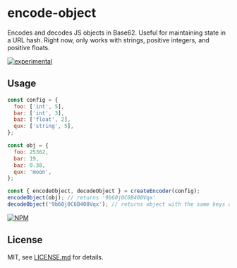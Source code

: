 # encode-object

Encodes and decodes JS objects in Base62. Useful for maintaining state in a URL hash.
Right now, only works with strings, positive integers, and positive floats.

[![experimental](http://badges.github.io/stability-badges/dist/experimental.svg)](http://github.com/badges/stability-badges)

## Usage

```js
const config = {
  foo: ['int', 5],
  bar: ['int', 3],
  baz: ['float', 2],
  qux: ['string', 5],
};

const obj = {
  foo: 25362,
  bar: 19,
  baz: 0.38,
  qux: 'moon',
};

const { encodeObject, decodeObject } = createEncoder(config);
encodeObject(obj); // returns '9b60j0C6B400Vqx'
decodeObject('9b60j0C6B400Vqx'); // returns object with the same keys and values as `obj`
```

[![NPM](https://nodei.co/npm/encode-object.png)](https://www.npmjs.com/package/encode-object)

## License

MIT, see [LICENSE.md](http://github.com/rolyatmax/encode-object/blob/master/LICENSE.md) for details.
